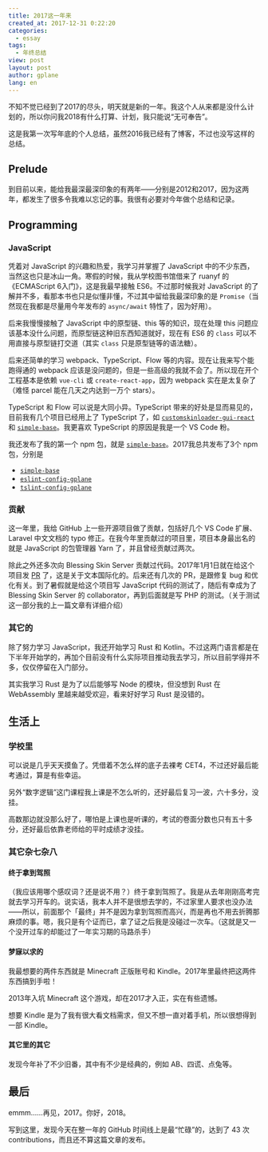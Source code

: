 ```yaml
---
title: 2017这一年来
created_at: 2017-12-31 0:22:20
categories:
  - essay
tags:
  - 年终总结
view: post
layout: post
author: gplane
lang: en
---
```


不知不觉已经到了2017的尽头，明天就是新的一年。我这个人从来都是没什么计划的，所以你问我2018有什么打算、计划，我只能说“无可奉告”。

这是我第一次写年底的个人总结，虽然2016我已经有了博客，不过也没写这样的总结。

## Prelude

到目前以来，能给我最深最深印象的有两年——分别是2012和2017，因为这两年，都发生了很多令我难以忘记的事。我很有必要对今年做个总结和记录。

## Programming

### JavaScript

凭着对 JavaScript 的兴趣和热爱，我学习并掌握了 JavaScript 中的不少东西，当然这也只是冰山一角。寒假的时候，我从学校图书馆借来了 ruanyf 的 《ECMAScript 6入门》，这是我最早接触 ES6。不过那时候我对 JavaScript 的了解并不多，看那本书也只是似懂非懂，不过其中留给我最深印象的是 `Promise`（当然现在我都是尽量用今年发布的 `async/await` 特性了，因为好用）。

后来我慢慢接触了 JavaScript 中的原型链、this 等的知识，现在处理 this 问题应该基本没什么问题，而原型链这种旧东西知道就好，现在有 ES6 的 `class` 可以不用直接与原型链打交道（其实 `class` 只是原型链等的语法糖）。

后来还简单的学习 webpack、TypeScript、Flow 等的内容。现在让我来写个能跑得通的 webpack 应该是没问题的，但是一些高级的我就不会了。所以现在开个工程基本是依赖 `vue-cli` 或 `create-react-app`，因为 webpack 实在是太复杂了（难怪 parcel 能在几天之内达到一万个 stars）。

TypeScript 和 Flow 可以说是大同小异。TypeScript 带来的好处是显而易见的，目前我有几个项目已经用上了 TypeScript 了，如 [`customskinloader-gui-react`](https://github.com/g-plane/customskinloader-gui-react) 和 [`simple-base`](https://github.com/g-plane/simple-base)。我更喜欢 TypeScript 的原因是我是一个 VS Code 粉。

我还发布了我的第一个 npm 包，就是 [`simple-base`](https://github.com/g-plane/simple-base)。2017我总共发布了3个 npm 包，分别是

- [`simple-base`](https://github.com/g-plane/simple-base)
- [`eslint-config-gplane`](https://github.com/g-plane/eslint-config-gplane)
- [`tslint-config-gplane`](https://github.com/g-plane/tslint-config-gplane)

### 贡献

这一年里，我给 GitHub 上一些开源项目做了贡献，包括好几个 VS Code 扩展、Laravel 中文文档的 typo 修正。在我今年里贡献过的项目里，项目本身最出名的就是 JavaScript 的包管理器 Yarn 了，并且曾经贡献过两次。

除此之外还多次向 Blessing Skin Server 贡献过代码。2017年1月1日就在给这个项目发 [PR](https://github.com/printempw/blessing-skin-server/pull/42) 了，这是关于文本国际化的。后来还有几次的 PR，是跟修复 bug 和优化有关。到了暑假就是给这个项目写 JavaScript 代码的测试了，随后有幸成为了 Blessing Skin Server 的 collaborator，再到后面就是写 PHP 的测试。（关于测试这一部分我的上一篇文章有详细介绍）

### 其它的

除了努力学习 JavaScript，我还开始学习 Rust 和 Kotlin。不过这两门语言都是在下半年开始学的，再加个目前没有什么实际项目推动我去学习，所以目前学得并不多，仅仅停留在入门部分。

其实我学习 Rust 是为了以后能够写 Node 的模块，但没想到 Rust 在 WebAssembly 里越来越受欢迎，看来好好学习 Rust 是没错的。

## 生活上

### 学校里

可以说是几乎天天摸鱼了。凭借着不怎么样的底子去裸考 CET4，不过还好最后能考通过，算是有些幸运。

另外“数字逻辑”这门课程我上课是不怎么听的，还好最后复习一波，六十多分，没挂。

高数那边就没那么好了，哪怕是上课也是听课的，考试的卷面分数也只有五十多分，还好最后依靠老师给的平时成绩才没挂。

### 其它杂七杂八

#### 终于拿到驾照

（我应该用哪个感叹词？还是说不用？）终于拿到驾照了。我是从去年刚刚高考完就去学习开车的。说实话，我本人并不是很想去学的，不过家里人要求也没办法——所以，前面那个「最终」并不是因为拿到驾照而高兴，而是再也不用去折腾那麻烦的事。嗯，我只是有个证而已，拿了证之后我是没碰过一次车。（这就是又一个没开过车的却能过了一年实习期的马路杀手）

#### 梦寐以求的

我最想要的两件东西就是 Minecraft 正版账号和 Kindle。2017年里最终把这两件东西搞到手啦！

2013年入坑 Minecraft 这个游戏，却在2017才入正，实在有些遗憾。

想要 Kindle 是为了我有很大看文档需求，但又不想一直对着手机，所以很想得到一部 Kindle。

#### 其它里的其它

发现今年补了不少旧番，其中有不少是经典的，例如 AB、四谎、点兔等。

## 最后

emmm……再见，2017。你好，2018。

写到这里，发现今天在整一年的 GitHub 时间线上是最“忙碌”的，达到了 43 次 contributions，而且还不算这篇文章的发布。
